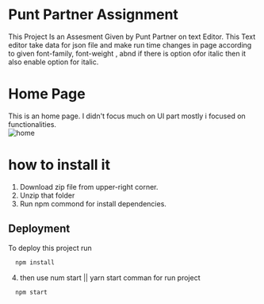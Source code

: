 
# Punt Partner Assignment

This Project Is an Assesment Given by Punt Partner on text Editor. This Text editor take data for json file and make run time changes in page according to given font-family, font-weight , abnd if there is option ofor italic then it also enable option for italic.

# Home Page 
This is an home page.
I didn't focus much on UI part mostly i focused on functionalities.   
![home](https://github.com/Awasthya/Punt_partner_assignment/assets/92320605/fe6e6b3b-d57b-4654-bed5-566bddee881d)


# how to install it 

1. Download zip file from upper-right corner.
2. Unzip that folder
3. Run npm commond for install dependencies.
## Deployment
To deploy this project run

```bash
  npm install
```
4. then use num start || yarn start comman for run project

```bash
  npm start
```

